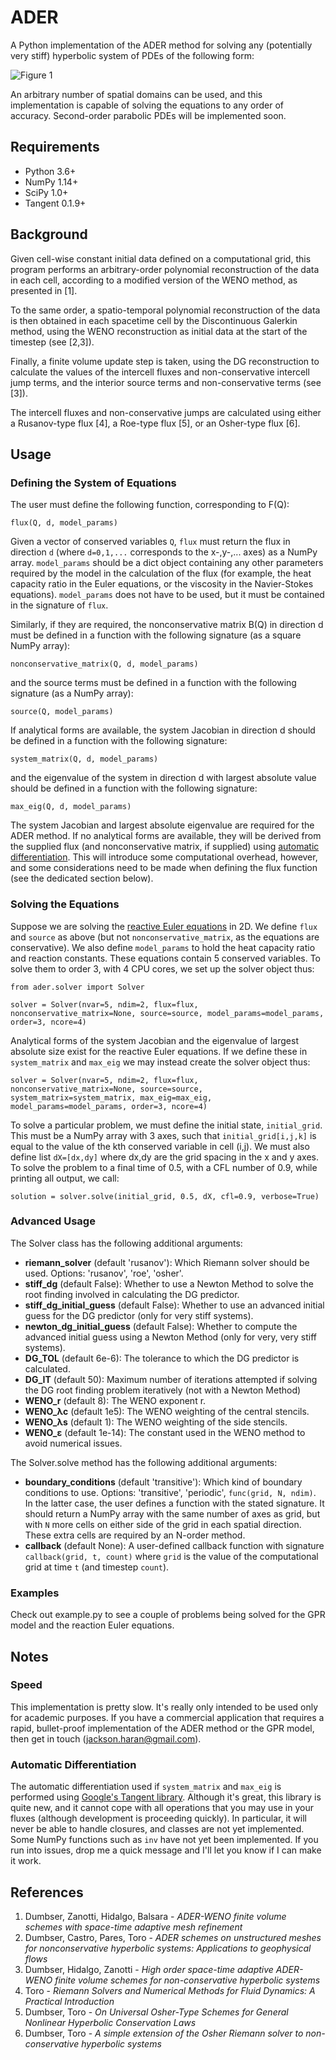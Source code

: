 # ADER

A Python implementation of the ADER method for solving any (potentially very stiff) hyperbolic system of PDEs of the following form:

![Figure 1](http://quicklatex.com/cache3/d6/ql_47fb6a15d79d64bde7b461d1ff5346d6_l3.png)

An arbitrary number of spatial domains can be used, and this implementation is capable of solving the equations to any order of accuracy. Second-order parabolic PDEs will be implemented soon.

## Requirements

* Python 3.6+
* NumPy 1.14+
* SciPy 1.0+
* Tangent 0.1.9+

## Background

Given cell-wise constant initial data defined on a computational grid, this program performs an arbitrary-order polynomial reconstruction of the data in each cell, according to a modified version of the WENO method, as presented in [1].

To the same order, a spatio-temporal polynomial reconstruction of the data is then obtained in each spacetime cell by the Discontinuous Galerkin method, using the WENO reconstruction as initial data at the start of the timestep (see [2,3]).

Finally, a finite volume update step is taken, using the DG reconstruction to calculate the values of the intercell fluxes and non-conservative intercell jump terms, and the interior source terms and non-conservative terms (see [3]).

The intercell fluxes and non-conservative jumps are calculated using either a Rusanov-type flux [4], a Roe-type flux [5], or an Osher-type flux [6].

## Usage

### Defining the System of Equations

The user must define the following function, corresponding to F(Q):

`flux(Q, d, model_params)`

Given a vector of conserved variables `Q`, `flux` must return the flux in direction `d` (where `d=0,1,...` corresponds to the x-,y-,... axes) as a NumPy array. `model_params` should be a dict object containing any other parameters required by the model in the calculation of the flux (for example, the heat capacity ratio in the Euler equations, or the viscosity in the Navier-Stokes equations). `model_params` does not have to be used, but it must be contained in the signature of `flux`.

Similarly, if they are required, the nonconservative matrix B(Q) in direction d must be defined in a function with the following signature (as a square NumPy array):

`nonconservative_matrix(Q, d, model_params)`

and the source terms must be defined in a function with the following signature (as a NumPy array):

`source(Q, model_params)`

If analytical forms are available, the system Jacobian in direction d should be defined in a function with the following signature:

`system_matrix(Q, d, model_params)`

and the eigenvalue of the system in direction d with largest absolute value should be defined in a function with the following signature:

`max_eig(Q, d, model_params)`

The system Jacobian and largest absolute eigenvalue are required for the ADER method. If no analytical forms are available, they will be derived from the supplied flux (and nonconservative matrix, if supplied) using [automatic differentiation](https://en.wikipedia.org/wiki/Automatic_differentiation). This will introduce some computational overhead, however, and some considerations need to be made when defining the flux function (see the dedicated section below).

### Solving the Equations

Suppose we are solving the [reactive Euler equations](https://www.sciencedirect.com/science/article/pii/0895717796001471) in 2D. We define `flux` and `source` as above (but not `nonconservative_matrix`, as the equations are conservative). We also define `model_params` to hold the heat capacity ratio and reaction constants. These equations contain 5 conserved variables. To solve them to order 3, with 4 CPU cores, we set up the solver object thus:

```
from ader.solver import Solver

solver = Solver(nvar=5, ndim=2, flux=flux, nonconservative_matrix=None, source=source, model_params=model_params, order=3, ncore=4)
```

Analytical forms of the system Jacobian and the eigenvalue of largest absolute size exist for the reactive Euler equations. If we define these in `system_matrix` and `max_eig` we may instead create the solver object thus:

```
solver = Solver(nvar=5, ndim=2, flux=flux, nonconservative_matrix=None, source=source, system_matrix=system_matrix, max_eig=max_eig, model_params=model_params, order=3, ncore=4)
```

To solve a particular problem, we must define the initial state, `initial_grid`. This must be a NumPy array with 3 axes, such that `initial_grid[i,j,k]` is equal to the value of the kth conserved variable in cell (i,j). We must also define list `dX=[dx,dy]` where dx,dy are the grid spacing in the x and y axes. To solve the problem to a final time of 0.5, with a CFL number of 0.9, while printing all output, we call:

```
solution = solver.solve(initial_grid, 0.5, dX, cfl=0.9, verbose=True)
```

### Advanced Usage

The Solver class has the following additional arguments:

* __riemann_solver__ (default 'rusanov'): Which Riemann solver should be used. Options: 'rusanov', 'roe', 'osher'.
* __stiff_dg__ (default False): Whether to use a Newton Method to solve the root finding involved in calculating the DG predictor.
* __stiff_dg_initial_guess__ (default False): Whether to use an advanced initial guess for the DG predictor (only for very stiff systems).
* __newton_dg_initial_guess__ (default False): Whether to compute the advanced initial guess using a Newton Method (only for very, very stiff systems).
* __DG_TOL__ (default 6e-6): The tolerance to which the DG predictor is calculated.
* __DG_IT__ (default 50): Maximum number of iterations attempted if solving the DG root finding problem iteratively (not with a Newton Method)
* __WENO_r__ (default 8): The WENO exponent r.
* __WENO_λc__ (default 1e5): The WENO weighting of the central stencils.
* __WENO_λs__ (default 1): The WENO weighting of the side stencils.
* __WENO_ε__ (default 1e-14): The constant used in the WENO method to avoid numerical issues.

The Solver.solve method has the following additional arguments:

* __boundary_conditions__ (default 'transitive'): Which kind of boundary conditions to use. Options: 'transitive', 'periodic', `func(grid, N, ndim)`. In the latter case, the user defines a function with the stated signature. It should return a NumPy array with the same number of axes as grid, but with `N` more cells on either side of the grid in each spatial direction. These extra cells are required by an N-order method.
* __callback__ (default None): A user-defined callback function with signature `callback(grid, t, count)` where `grid` is the value of the computational grid at time `t` (and timestep `count`).

### Examples

Check out example.py to see a couple of problems being solved for the GPR model and the reaction Euler equations.

## Notes

### Speed

This implementation is pretty slow. It's really only intended to be used only for academic purposes. If you have a commercial application that requires a rapid, bullet-proof implementation of the ADER method or the GPR model, then get in touch (jackson.haran@gmail.com).

### Automatic Differentiation

The automatic differentiation used if `system_matrix` and `max_eig` is performed using [Google's Tangent library](https://github.com/google/tangent). Although it's great, this library is quite new, and it cannot cope with all operations that you may use in your fluxes (although development is proceeding quickly). In particular, it will never be able to handle closures, and classes are not yet implemented. Some NumPy functions such as `inv` have not yet been implemented. If you run into issues, drop me a quick message and I'll let you know if I can make it work.

## References

1. Dumbser, Zanotti, Hidalgo, Balsara - *ADER-WENO finite volume schemes with space-time adaptive mesh refinement*
2. Dumbser, Castro, Pares, Toro - *ADER schemes on unstructured meshes for nonconservative hyperbolic systems: Applications to geophysical flows*
3. Dumbser, Hidalgo, Zanotti - *High order space-time adaptive ADER-WENO finite volume schemes for non-conservative hyperbolic systems*
4. Toro - *Riemann Solvers and Numerical Methods for Fluid Dynamics: A Practical Introduction*
5. Dumbser, Toro - *On Universal Osher-Type Schemes for General Nonlinear Hyperbolic Conservation Laws*
6. Dumbser, Toro - *A simple extension of the Osher Riemann solver to non-conservative hyperbolic systems*
